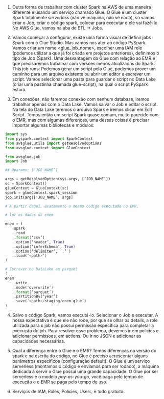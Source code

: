 1. Outra forma de trabalhar com cluster Spark na AWS de uma maneira diferente é usando um serviço chamado Glue. O Glue é um cluster Spark totalmente *serverless* (não vê máquina, não vê nada), só vamos criar o Job, criar o código spark, colocar para executar e ele vai fazê-lo. No AWS Glue, vamos na aba de ETL → Jobs.

2. Vamos começar a configurar, existe uma forma visual de definir jobs Spark com o Glue
Studio. Mas vamos nos ater ao código PySpark. Vamos criar um nome <glue_job_nome>, escolher uma IAM role (podemos utilizar a que já foi criada em projetos anteriores), definimos o tipo de Job (Spark). Uma desvantagem do Glue com relação ao EMR é que precisaremos trabalhar com versões menos atualizadas do Spark. This job runs: Podemos gerar um script pelo Glue, podemos prover um caminho para um arquivo existente ou abrir um editor e escrever um script. Vamos selecionar uma pasta para guardar o script no Data Lake (criar uma pastinha chamada glue-script), na qual o script PySpark estará.

3. Em conexões, não faremos conexão com nenhum database, iremos trabalhar apenas com o Data Lake. Vamos salvar o Job e editar o script. Na tela do Data Lake teremos o arquivo Spark e iremos clicar em Edit Script. Temos então um script Spark quase comum, muito parecido com o EMR, mas com algumas diferenças, uma dessas coisas é precisar importar algumas bibliotecas e módulos:

```python
import sys
from pyspark.context import SparkContext
from awsglue.utils import getResolvedOptions
from awsglue.context import GlueContext

from awsglue.job
import Job

## @params: [‘JOB_NAME’]

args = getResolvedOption(sys.argv, [‘JOB_NAME’])
sc = SparkContext()
glueContext = GlueContext(sc)
spark = glueContext.spark_session
job.init(args[‘JOB_NAME’, args]

# A partir daqui, exatamento o mesmo codigo executado no EMR.

# ler os dados do enem

enem = (
	spark
	.read
	.format(‘csv’)
	.option(‘header’, True)
	.option(‘inferSchema’, True)
	.option(‘delimiter’, ‘;’ )
	.load(‘<path>’)
)

# Escrever no DataLake em parquet
(
enem
	.write
	.mode(‘overwrite’)
	.format(‘parquet’)
	.partitionBy(‘year’)
	.save(‘<path>/staging/enem-glue’)
)
```

4. Salvo o código Spark, vamos executá-lo. Selecionar o Job e executar. A nossa
expectativa é que ele não rode, por que se olhar os details, a role utilizada para o job não possui permissão específica para completar a execução do job. Para resolver esse problema, devemos ir em policies e adicionar permissoes, em actions. Ou ir no JSON e adicionar as capacidades necessárias.

5. Qual a diferença entre o Glue e o EMR? Temos diferenças na versão do spark e na
escrita do código, no Glue é preciso acrescentar alguns parâmetros específicos (configuração default). O Glue é um serviço serverless (montamos o código e enviamos para ser rodado), a máquina dedicada à servir o Glue possui uma grande capacidade. O Glue por ser serverless é o modelo *pay-as-you-go*, você paga pelo tempo de execução e o EMR se paga pelo tempo de uso.

6. Serviços de IAM, Roles, Policies, Users, é tudo gratuito.